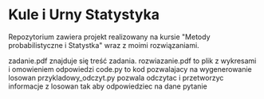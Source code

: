 # Kule i Urny    Statystyka

Repozytorium zawiera projekt realizowany na kursie "Metody probabilistyczne i Statystka" wraz z moimi rozwiązaniami.

zadanie.pdf znajduje się treść zadania. 
rozwiazanie.pdf to plik z wykresami i omowieniem odpowiedzi
code.py to kod pozwalajacy na wygenerowanie losowan
przykladowy_odczyt.py pozwala odczytac i przetworzyc informacje z losowan tak aby odpowiedziec na dane pytanie
